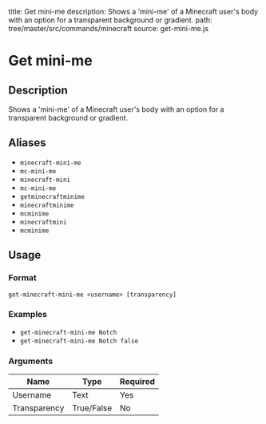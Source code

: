 title: Get mini-me
description: Shows a 'mini-me' of a Minecraft user's body with an option for a transparent background or gradient.
path: tree/master/src/commands/minecraft
source: get-mini-me.js

# Get mini-me

## Description

Shows a 'mini-me' of a Minecraft user's body with an option for a transparent background or gradient.

## Aliases

* `minecraft-mini-me`
* `mc-mini-me`
* `minecraft-mini`
* `mc-mini-me`
* `getminecraftminime`
* `minecraftminime`
* `mcminime`
* `minecraftmini`
* `mcminime`

## Usage

### Format

`get-minecraft-mini-me <username> [transparency]`

### Examples

* `get-minecraft-mini-me Notch`
* `get-minecraft-mini-me Notch false`

### Arguments

| Name         | Type       | Required |
|--------------|------------|----------|
| Username     | Text       | Yes      |
| Transparency | True/False | No       |
